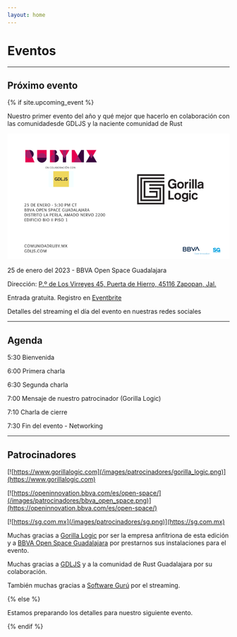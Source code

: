 ```yaml
---
layout: home
---
```


# Eventos

---

## Próximo evento

{% if site.upcoming_event %}

Nuestro primer evento del año y qué mejor que hacerlo en colaboración con las comunidadesde GDLJS y la naciente comunidad de Rust

![](/images/eventos/enero_2023/primer_anuncio.png)

25 de enero del 2023 - BBVA Open Space Guadalajara

Dirección: [P.º de Los Virreyes 45, Puerta de Hierro, 45116 Zapopan, Jal.](https://goo.gl/maps/x4ntc8NY8e8LLbDq9)

Entrada gratuita. Registro en [Eventbrite](https://www.eventbrite.com/e/comunidad-ruby-mx-sesion-enero-2023-tickets-496420496067)

Detalles del streaming el día del evento en nuestras redes sociales

---

## Agenda

5:30 Bienvenida

6:00 Primera charla

6:30 Segunda charla

7:00 Mensaje de nuestro patrocinador (Gorilla Logic)

7:10 Charla de cierre

7:30 Fin del evento - Networking

---

## Patrocinadores

[![https://www.gorillalogic.com](/images/patrocinadores/gorilla_logic.png)](https://www.gorillalogic.com)

[![https://openinnovation.bbva.com/es/open-space/](/images/patrocinadores/bbva_open_space.png)](https://openinnovation.bbva.com/es/open-space/)

[![https://sg.com.mx](/images/patrocinadores/sg.png)](https://sg.com.mx)

Muchas gracias a [Gorilla Logic](https://www.gorillalogic.com) por ser la empresa anfitriona de esta edición y a [BBVA Open Space Guadalajara](https://openinnovation.bbva.com/es/open-space) por prestarnos sus instalaciones para el evento.

Muchas gracias a [GDLJS](https://www.gdljs.com/) y a la comunidad de Rust Guadalajara por su colaboración.

También muchas gracias a [Software Gurú](https://sg.com.mx/) por el streaming.

{% else %}

Estamos preparando los detalles para nuestro siguiente evento.

{% endif %}
